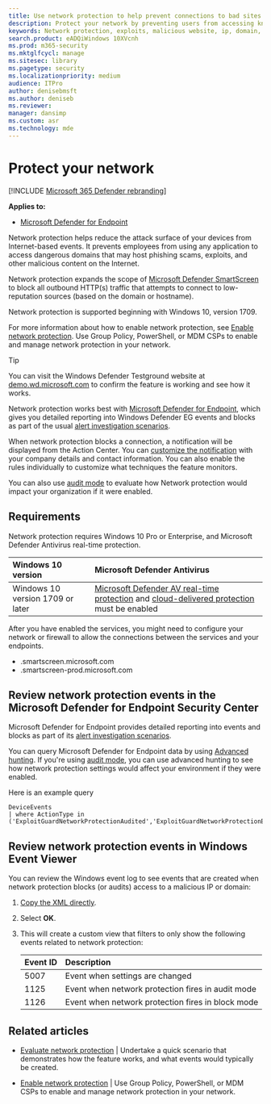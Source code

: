 ```yaml
---
title: Use network protection to help prevent connections to bad sites
description: Protect your network by preventing users from accessing known malicious and suspicious network addresses
keywords: Network protection, exploits, malicious website, ip, domain, domains
search.product: eADQiWindows 10XVcnh
ms.prod: m365-security
ms.mktglfcycl: manage
ms.sitesec: library
ms.pagetype: security
ms.localizationpriority: medium
audience: ITPro
author: denisebmsft
ms.author: deniseb
ms.reviewer: 
manager: dansimp
ms.custom: asr
ms.technology: mde
---
```


# Protect your network

[!INCLUDE [Microsoft 365 Defender rebranding](../../includes/microsoft-defender.md)]


**Applies to:**

- [Microsoft Defender for Endpoint](https://go.microsoft.com/fwlink/?linkid=2154037)

Network protection helps reduce the attack surface of your devices from Internet-based events. It prevents employees from using any application to access dangerous domains that may host phishing scams, exploits, and other malicious content on the Internet.

Network protection expands the scope of [Microsoft Defender SmartScreen](../microsoft-defender-smartscreen/microsoft-defender-smartscreen-overview.md) to block all outbound HTTP(s) traffic that attempts to connect to low-reputation sources (based on the domain or hostname).

Network protection is supported beginning with Windows 10, version 1709. 

For more information about how to enable network protection, see [Enable network protection](enable-network-protection.md). Use Group Policy, PowerShell, or MDM CSPs to enable and manage network protection in your network.

> [!TIP]
> You can visit the Windows Defender Testground website at [demo.wd.microsoft.com](https://demo.wd.microsoft.com?ocid=cx-wddocs-testground) to confirm the feature is working and see how it works.

Network protection works best with [Microsoft Defender for Endpoint](../microsoft-defender-atp/microsoft-defender-advanced-threat-protection.md), which gives you detailed reporting into Windows Defender EG events and blocks as part of the usual [alert investigation scenarios](../microsoft-defender-atp/investigate-alerts.md).

When network protection blocks a connection, a notification will be displayed from the Action Center. You can [customize the notification](customize-attack-surface-reduction.md#customize-the-notification) with your company details and contact information. You can also enable the rules individually to customize what techniques the feature monitors.

You can also use [audit mode](audit-windows-defender.md) to evaluate how Network protection would impact your organization if it were enabled.

## Requirements

Network protection requires Windows 10 Pro or Enterprise, and Microsoft Defender Antivirus real-time protection.

| Windows 10 version | Microsoft Defender Antivirus |
|:---|:---|
| Windows 10 version 1709 or later | [Microsoft Defender AV real-time protection](../microsoft-defender-antivirus/configure-real-time-protection-microsoft-defender-antivirus.md) and [cloud-delivered protection](../microsoft-defender-antivirus/enable-cloud-protection-microsoft-defender-antivirus.md) must be enabled |

After you have enabled the services, you might need to configure your network or firewall to allow the connections between the services and your endpoints.  

- .smartscreen.microsoft.com
- .smartscreen-prod.microsoft.com

## Review network protection events in the Microsoft Defender for Endpoint Security Center

Microsoft Defender for Endpoint provides detailed reporting into events and blocks as part of its [alert investigation scenarios](../microsoft-defender-atp/investigate-alerts.md).

You can query Microsoft Defender for Endpoint data by using [Advanced hunting](https://docs.microsoft.com/windows/security/threat-protection/microsoft-defender-atp/advanced-hunting-windows-defender-advanced-threat-protection). If you're using [audit mode](audit-windows-defender.md), you can use advanced hunting to see how network protection settings would affect your environment if they were enabled.

Here is an example query

```kusto
DeviceEvents
| where ActionType in ('ExploitGuardNetworkProtectionAudited','ExploitGuardNetworkProtectionBlocked')
```

## Review network protection events in Windows Event Viewer

You can review the Windows event log to see events that are created when network protection blocks (or audits) access to a malicious IP or domain:

1. [Copy the XML directly](event-views.md).

2. Select **OK**.

3. This will create a custom view that filters to only show the following events related to network protection:

   | Event ID | Description |
   |:---|:---|
   | 5007 | Event when settings are changed |
   | 1125 | Event when network protection fires in audit mode |
   | 1126 | Event when network protection fires in block mode |

## Related articles

- [Evaluate network protection](evaluate-network-protection.md) | Undertake a quick scenario that demonstrates how the feature works, and what events would typically be created.

- [Enable network protection](enable-network-protection.md) | Use Group Policy, PowerShell, or MDM CSPs to enable and manage network protection in your network.
